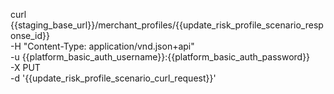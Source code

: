 curl {{staging_base_url}}/merchant_profiles/{{update_risk_profile_scenario_response_id}} \
    -H "Content-Type: application/vnd.json+api" \
    -u  {{platform_basic_auth_username}}:{{platform_basic_auth_password}} \
    -X PUT \
    -d '{{update_risk_profile_scenario_curl_request}}'
